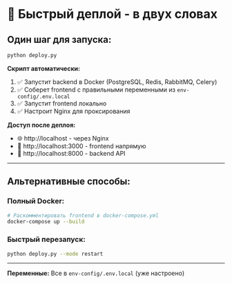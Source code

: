 # 🚀 Быстрый деплой - в двух словах

## Один шаг для запуска:

```bash
python deploy.py
```

**Скрипт автоматически:**
1. ✅ Запустит backend в Docker (PostgreSQL, Redis, RabbitMQ, Celery)
2. ✅ Соберет frontend с правильными переменными из `env-config/.env.local`
3. ✅ Запустит frontend локально
4. ✅ Настроит Nginx для проксирования

**Доступ после деплоя:**
- 🌐 http://localhost - через Nginx
- 🔗 http://localhost:3000 - frontend напрямую
- 🔧 http://localhost:8000 - backend API

---

## Альтернативные способы:

### Полный Docker:
```bash
# Раскомментировать frontend в docker-compose.yml
docker-compose up --build
```

### Быстрый перезапуск:
```bash
python deploy.py --mode restart
```

---

**Переменные:** Все в `env-config/.env.local` (уже настроено)

